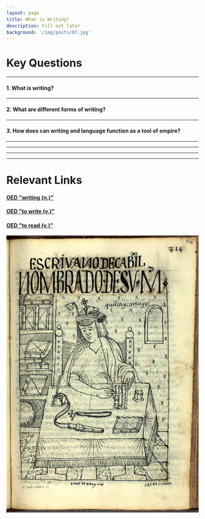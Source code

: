 ```yaml
---
layout: page
title: What is Writing?
description: Fill out later
background: '/img/posts/07.jpg'
---
```


# __Key Questions__
---
#### 1. What is writing?
---
#### 2. What are different forms of writing?
---
#### 3. How does can writing and language function as a tool of empire?
---
---
---
---
# __Relevant Links__
#### [OED "writing \(n.\)"](http://www.oed.com/view/Entry/230775?rskey=qY3kCA&result=2&isAdvanced=false#eid)
#### [OED "to write \(v.\)"](http://www.oed.com/view/Entry/230750?isAdvanced=false&result=2&rskey=Mjl7m8&)
#### [OED "to read \(v.\)"](http://www.oed.com/view/Entry/158851?rskey=pum8PJ&result=3&isAdvanced=false#eid)

![GP](\img\posts\07.jpg)

